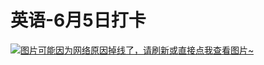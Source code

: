# 英语-6月5日打卡

[![图片可能因为网络原因掉线了，请刷新或直接点我查看图片~](https://cdn.jsdelivr.net/gh/ylsislove/image-home/test/20210605235627.jpg)](https://cdn.jsdelivr.net/gh/ylsislove/image-home/test/20210605235627.jpg)
